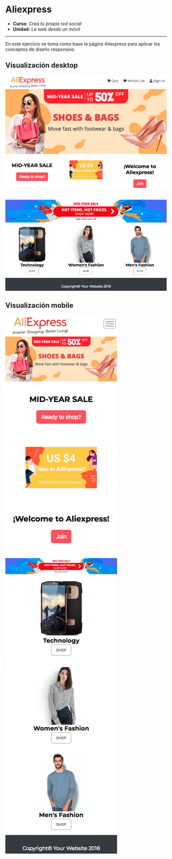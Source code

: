 # Aliexpress

* **Curso:** _Crea tu propia red social_
* **Unidad:** _La web desde un móvil_

***

En este ejercicio se toma como base la página Aliexpress para aplicar los conceptos de diseño responsivo.

## Visualización desktop
![Página Aliexpress Reto](assets/images/aliexpress1.png)
![Página Aliexpress Reto](assets/images/aliexpress2.png)

## Visualización mobile
![Página Aliexpress Reto](assets/images/mobile1.png)
![Página Aliexpress Reto](assets/images/mobile2.png)
![Página Aliexpress Reto](assets/images/mobile3.png)




